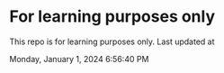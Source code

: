# For learning purposes only
This repo is for learning purposes only.
Last updated at

Monday, January 1, 2024 6:56:40 PM

